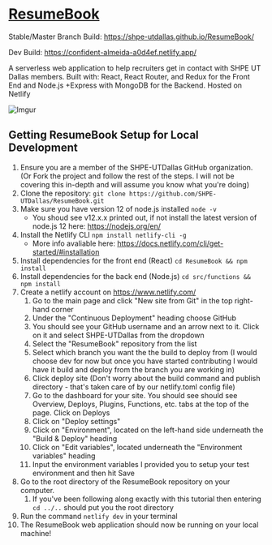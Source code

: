 # [ResumeBook](https://shpe-utdallas.github.io/ResumeBook/)
Stable/Master Branch Build: https://shpe-utdallas.github.io/ResumeBook/

Dev Build: https://confident-almeida-a0d4ef.netlify.app/

A serverless web application to help recruiters get in contact with SHPE UT Dallas members. Built with: React, React Router, and Redux for the Front End and Node.js +Express with MongoDB for the Backend. Hosted on Netlify

![Imgur](https://i.imgur.com/qnUQr2l.png)


## Getting ResumeBook Setup for Local Development
1. Ensure you are a member of the SHPE-UTDallas GitHub organization. (Or Fork the project and follow the rest of the steps. I will not be covering this in-depth and will assume you know what you're doing)
1. Clone the repository: `git clone https://github.com/SHPE-UTDallas/ResumeBook.git`
1. Make sure you have version 12 of node.js installed `node -v` 
    - You shoud see v12.x.x printed out, if not install the latest version of node.js 12 here: https://nodejs.org/en/
1. Install the Netlify CLI `npm install netlify-cli -g`
    - More info avaliable here: https://docs.netlify.com/cli/get-started/#installation
1. Install dependencies for the front end (React) `cd ResumeBook && npm install`
1. Install dependencies for the back end (Node.js) `cd src/functions && npm install`
1. Create a netlify account on https://www.netlify.com/
     1. Go to the main page and click "New site from Git" in the top right-hand corner
     1. Under the "Continuous Deployment" heading choose GitHub
     1. You should see your GitHub username and an arrow next to it. Click on it and select SHPE-UTDallas from the dropdown
     1. Select the "ResumeBook" repository from the list
     1. Select which branch you want the the build to deploy from (I would choose dev for now but once you have started contributing I would have it build and deploy from the branch you are working in)
     1. Click deploy site (Don't worry about the build command and publish directory - that's taken care of by our netlify.toml config file)
     1. Go to the dashboard for your site. You should see should see Overview, Deploys, Plugins, Functions, etc. tabs at the top of the page. Click on Deploys
     1. Click on "Deploy settings"
     1. Click on "Environment", located on the left-hand side underneath the "Build & Deploy" heading
     1. Click on "Edit variables", located underneath the "Environment variables" heading
     1. Input the environment variables I provided you to setup your test environment and then hit Save
1. Go to the root directory of the ResumeBook repository on your computer. 
    1. If you've been following along exactly with this tutorial then entering `cd ../..` should put you the root directory
1. Run the command `netlify dev` in your terminal
1. The ResumeBook web application should now be running on your local machine!

     
